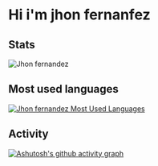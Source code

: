 # Hi i'm jhon fernanfez

## Stats
![Jhon fernandez](https://github-readme-stats.vercel.app/api?username=jhondev-code&show_icons=true&theme=chartreuse-dark)

## Most used languages
[![Jhon fernandez Most Used Languages](https://github-readme-stats.vercel.app/api/top-langs/?username=jhondev-code&layout=compact&theme=chartreuse-dark)](https://github.com/anuraghazra/github-readme-stats)

## Activity
[![Ashutosh's github activity graph](https://activity-graph.herokuapp.com/graph?username=jhondev-code&theme=github)](https://github.com/ashutosh00710/github-readme-activity-graph)

